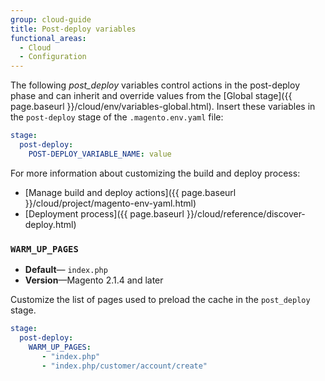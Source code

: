 ```yaml
---
group: cloud-guide
title: Post-deploy variables
functional_areas:
  - Cloud
  - Configuration
---
```

The following _post\_deploy_ variables control actions in the post-deploy phase and can inherit and override values from the [Global stage]({{ page.baseurl }}/cloud/env/variables-global.html). Insert these variables in the `post-deploy` stage of the `.magento.env.yaml` file:

```yaml
stage:
  post-deploy:
    POST-DEPLOY_VARIABLE_NAME: value
```

For more information about customizing the build and deploy process:

-  [Manage build and deploy actions]({{ page.baseurl }}/cloud/project/magento-env-yaml.html)
-  [Deployment process]({{ page.baseurl }}/cloud/reference/discover-deploy.html)

### `WARM_UP_PAGES`

-  **Default**— `index.php`
-  **Version**—Magento 2.1.4 and later

Customize the list of pages used to preload the cache in the `post_deploy` stage.

```yaml
stage:
  post-deploy: 
    WARM_UP_PAGES:
       - "index.php"
       - "index.php/customer/account/create"
```
